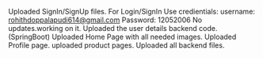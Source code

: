 Uploaded SignIn/SignUp files.
For Login/SignIn Use credientials: username: rohithdoppalapudi614@gmail.com
                                   Password: 12052006
No updates.working on it.
Uploaded the user details backend code.(SpringBoot) 
Uploaded Home Page with all needed images.
Uploaded Profile page.
uploaded product pages.
Uploaded all backend files.
